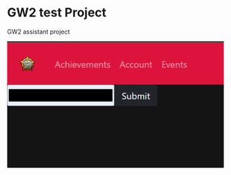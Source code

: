 # GW2 test Project
GW2 assistant project 

![Account navigation 1](gw2_alpha_react/images/Account_nav1.png)
